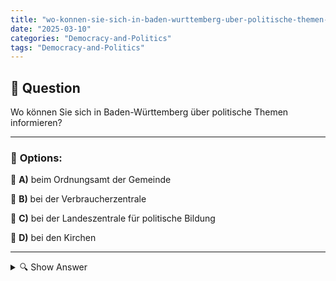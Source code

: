 ```yaml
---
title: "wo-konnen-sie-sich-in-baden-wurttemberg-uber-politische-themen-informieren"
date: "2025-03-10"
categories: "Democracy-and-Politics"
tags: "Democracy-and-Politics"
---
```


## 📌 **Question**

Wo können Sie sich in Baden-Württemberg über politische Themen informieren?



---

### 📝 **Options:**

🔘 **A)** beim Ordnungsamt der Gemeinde

🔘 **B)** bei der Verbraucherzentrale

🔘 **C)** bei der Landeszentrale für politische Bildung

🔘 **D)** bei den Kirchen

---

<details>
  <summary>🔍 Show Answer</summary>

  <p>
💡  <b>Correct Answer:</b>  c
  </p>
  <p>
    📖<b>Explanation:</b>
    In Baden-Württemberg gibt es verschiedene Institutionen und Organisationen, die Bürgerinnen und Bürgern Informationen zu politischen Themen bereitstellen. Diese Einrichtungen bieten unterschiedliche Dienstleistungen an, von politischer Bildung über Verbraucherberatung bis hin zu religiösen Perspektiven auf gesellschaftliche Fragen. Die Kenntnis der richtigen Anlaufstelle kann dabei helfen, fundierte Informationen zu erhalten und sich aktiv am politischen Leben zu beteiligen. Es ist wichtig zu wissen, welche Institutionen für spezifische Anliegen zuständig sind, um effektiv Zugang zu relevanten politischen Inhalten und Bildungsangeboten zu bekommen.
  </p>
</details>
